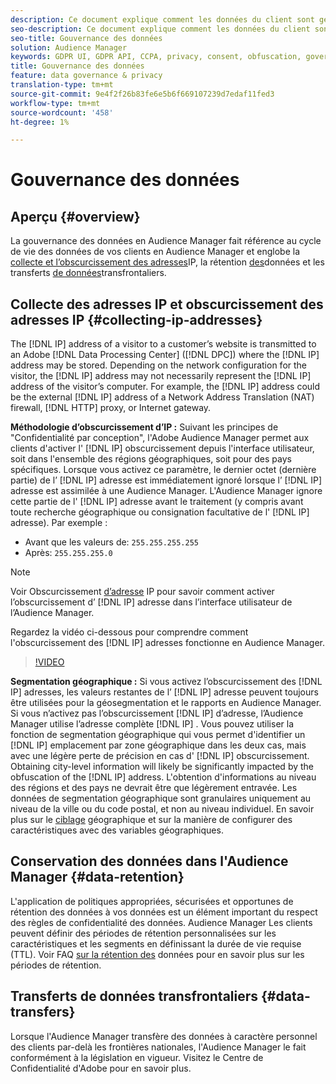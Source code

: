```yaml
---
description: Ce document explique comment les données du client sont gérées dans l’Audience Manager.
seo-description: Ce document explique comment les données du client sont gérées en Audience Manager.
seo-title: Gouvernance des données
solution: Audience Manager
keywords: GDPR UI, GDPR API, CCPA, privacy, consent, obfuscation, governance
title: Gouvernance des données
feature: data governance & privacy
translation-type: tm+mt
source-git-commit: 9e4f2f26b83fe6e5b6f669107239d7edaf11fed3
workflow-type: tm+mt
source-wordcount: '458'
ht-degree: 1%

---
```



# Gouvernance des données

## Aperçu {#overview}

La gouvernance des données en Audience Manager fait référence au cycle de vie des données de vos clients en Audience Manager et englobe la [collecte et l’obscurcissement des adresses](data-governance.md#collecting-ip-addresses)IP, la rétention [des](data-governance.md#data-retention)données et les transferts [de données](data-governance.md#data-transfers)transfrontaliers.

## Collecte des adresses IP et obscurcissement des adresses IP {#collecting-ip-addresses}

The [!DNL IP] address of a visitor to a customer’s website is transmitted to an Adobe [!DNL Data Processing Center] ([!DNL DPC]) where the [!DNL IP] address may be stored. Depending on the network configuration for the visitor, the [!DNL IP] address may not necessarily represent the [!DNL IP] address of the visitor’s computer. For example, the [!DNL IP] address could be the external [!DNL IP] address of a Network Address Translation (NAT) firewall, [!DNL HTTP] proxy, or Internet gateway.

**Méthodologie d’obscurcissement d’IP :** Suivant les principes de &quot;Confidentialité par conception&quot;, l&#39;Adobe Audience Manager permet aux clients d&#39;activer l&#39; [!DNL IP] obscurcissement depuis l&#39;interface utilisateur, soit dans l&#39;ensemble des régions géographiques, soit pour des pays spécifiques. Lorsque vous activez ce paramètre, le dernier octet (dernière partie) de l’ [!DNL IP] adresse est immédiatement ignoré lorsque l’ [!DNL IP] adresse est assimilée à une Audience Manager. L&#39;Audience Manager ignore cette partie de l&#39; [!DNL IP] adresse avant le traitement (y compris avant toute recherche géographique ou consignation facultative de l&#39; [!DNL IP] adresse). Par exemple :

* Avant que les valeurs de: `255.255.255.255`
* Après: `255.255.255.0`

>[!NOTE]
>
>Voir Obscurcissement [d’adresse](../../features/administration/ip-obfuscation.md) IP pour savoir comment activer l’obscurcissement d’ [!DNL IP] adresse dans l’interface utilisateur de l’Audience Manager.

Regardez la vidéo ci-dessous pour comprendre comment l&#39;obscurcissement des [!DNL IP] adresses fonctionne en Audience Manager.

>[!VIDEO](https://video.tv.adobe.com/v/27218/)

**Segmentation géographique :** Si vous activez l’obscurcissement des [!DNL IP] adresses, les valeurs restantes de l’ [!DNL IP] adresse peuvent toujours être utilisées pour la géosegmentation et le rapports en Audience Manager. Si vous n’activez pas l’obscurcissement [!DNL IP] d’adresse, l’Audience Manager utilise l’adresse complète [!DNL IP] . Vous pouvez utiliser la fonction de segmentation géographique qui vous permet d&#39;identifier un [!DNL IP] emplacement par zone géographique dans les deux cas, mais avec une légère perte de précision en cas d&#39; [!DNL IP] obscurcissement. Obtaining city-level information will likely be significantly impacted by the obfuscation of the [!DNL IP] address. L&#39;obtention d&#39;informations au niveau des régions et des pays ne devrait être que légèrement entravée. Les données de segmentation géographique sont granulaires uniquement au niveau de la ville ou du code postal, et non au niveau individuel. En savoir plus sur le [ciblage](../../features/traits/trait-geotarget-keys.md) géographique et sur la manière de configurer des caractéristiques avec des variables géographiques.

## Conservation des données dans l&#39;Audience Manager {#data-retention}

L&#39;application de politiques appropriées, sécurisées et opportunes de rétention des données à vos données est un élément important du respect des règles de confidentialité des données. Audience Manager Les clients peuvent définir des périodes de rétention personnalisées sur les caractéristiques et les segments en définissant la durée de vie requise (TTL). Voir FAQ [sur la rétention des](../../faq/faq-privacy.md) données pour en savoir plus sur les périodes de rétention.

## Transferts de données transfrontaliers {#data-transfers}

Lorsque l&#39;Audience Manager transfère des données à caractère personnel des clients par-delà les frontières nationales, l&#39;Audience Manager le fait conformément à la législation en vigueur. Visitez le Centre [](https://www.adobe.com/privacy/eudatatransfers.html) de Confidentialité d&#39;Adobe pour en savoir plus.